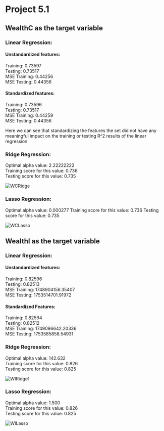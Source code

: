 # Project 5.1

## WealthC as the target variable

### Linear Regression:  

#### Unstandardized features:
Training: 0.73597  
Testing: 0.73517  
MSE Training: 0.44256  
MSE Testing: 0.44356  

#### Standardized features:

Training: 0.73596  
Testing: 0.73517  
MSE Training: 0.44259  
MSE Testing: 0.44356  

Here we can see that standardizing the features the set did not have any meaningful impact on the training or testing R^2 results of the linear regression

### Ridge Regression:

Optimal alpha value: 2.22222222  
Training score for this value: 0.736  
Testing score for this value: 0.735  

![WCRidge](https://user-images.githubusercontent.com/70855947/117192326-9542d800-adaf-11eb-9a2f-b7527c177279.png)

### Lasso Regression:

Optimal alpha value: 0.000277
Training score for this value: 0.736
Testing score for this value: 0.735

![WCLasso](https://user-images.githubusercontent.com/70855947/117192400-ad1a5c00-adaf-11eb-849e-552bb06b5dcd.png)


## WealthI as the target variable

### Linear Regression:

#### Unstandardized features:  

Training: 0.82596  
Testing: 0.82513  
MSE Training: 1748904156.35407  
MSE Testing: 1753514701.91972  

#### Standardized Features:  

Training: 0.82594  
Testing: 0.82512  
MSE Training: 1749096642.20336  
MSE Testing: 1753585858.54931  


### Ridge Regression:

Optimal alpha value: 142.632  
Training score for this value: 0.826  
Testing score for this value: 0.825  

![WIRidge1](https://user-images.githubusercontent.com/70855947/117192865-35006600-adb0-11eb-9f04-e9d6fcd61c3d.png)


### Lasso Regression:

Optimal alpha value: 1.500  
Training score for this value: 0.826  
Testing score for this value: 0.825  

![WILasso](https://user-images.githubusercontent.com/70855947/117193028-65480480-adb0-11eb-99cd-fdee2eb3d867.png)


